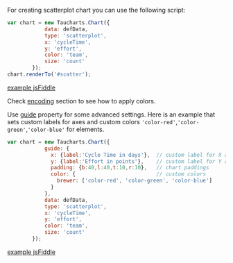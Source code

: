 For creating scatterplot chart you can use the following script:

```javascript
var chart = new Taucharts.Chart({
            data: defData,
            type: 'scatterplot',
            x: 'cycleTime',
            y: 'effort',
            color: 'team',
            size: 'count'
        });
chart.renderTo('#scatter');
```
[example jsFiddle](https://jsfiddle.net/taucharts/6LzefLo4/)

Check [encoding](../advanced/encoding.md#custom-colors-for-encoding-color-value#custom-colors-for-encoding-color-value) section to see how to apply colors.

Use [guide](guide.md) property for some advanced  settings. Here is an example that sets custom labels for axes and custom colors `'color-red'`,`'color-green'`,`'color-blue'` for elements.

```javascript
var chart = new Taucharts.Chart({
            guide: {
              x: {label:'Cycle Time in days'},  // custom label for X axis
              y: {label:'Effort in points'},    // custom label for Y axis
              padding: {b:40,l:40,t:10,r:10},   // chart paddings
              color: {                          // custom colors
                brewer: ['color-red', 'color-green', 'color-blue']
              }
            },
            data: defData,
            type: 'scatterplot',
            x: 'cycleTime',
            y: 'effort',
            color: 'team',
            size: 'count'
        });
```

[example jsFiddle](https://jsfiddle.net/taucharts/bk5Lj66y/)
